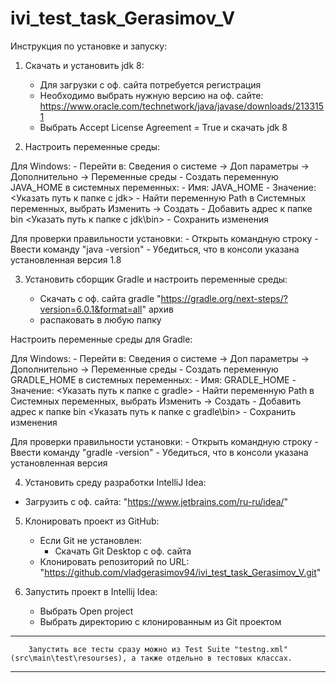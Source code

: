 # ivi_test_task_Gerasimov_V

Инструкция по установке и запуску:

1. Скачать и установить jdk 8:

	* Для загрузки с оф. сайта потребуется регистрация
	- Необходимо выбрать нужную версию на оф. сайте: https://www.oracle.com/technetwork/java/javase/downloads/2133151
	- Выбрать Accept License Agreement = True и скачать jdk 8

2. Настроить переменные среды:

Для Windows:
	- Перейти в: Сведения о системе -> Доп параметры -> Дополнительно -> Переменные среды
	- Создать переменную JAVA_HOME в системных переменных:
		- Имя: JAVA_HOME 
		- Значение: <Указать путь к папке с jdk>
	- Найти переменную Path в Системных переменных, выбрать Изменить -> Создать
	- Добавить адрес к папке bin <Указать путь к папке с jdk\bin>
	- Сохранить изменения

Для проверки правильности установки:
	- Открыть командную строку
	- Ввести команду "java -version"
	- Убедиться, что в консоли указана установленная версия 1.8

3. Установить сборщик Gradle и настроить переменные среды:

	- Скачать с оф. сайта gradle "https://gradle.org/next-steps/?version=6.0.1&format=all" архив
	- распаковать в любую папку


Настроить переменные среды для Gradle:

Для Windows:
	- Перейти в: Сведения о системе -> Доп параметры -> Дополнительно -> Переменные среды
	- Создать переменную GRADLE_HOME в системных переменных:
		- Имя: GRADLE_HOME 
		- Значение: <Указать путь к папке с gradle>
	- Найти переменную Path в Системных переменных, выбрать Изменить -> Создать 
	- Добавить адрес к папке bin <Указать путь к папке с gradle\bin>
	- Сохранить изменения

Для проверки правильности установки:
	- Открыть командную строку
	- Ввести команду "gradle -version"
	- Убедиться, что в консоли указана установленная версия

4. Установить среду разработки IntelliJ Idea:

- Загрузить с оф. сайта: "https://www.jetbrains.com/ru-ru/idea/"

5. Клонировать проект из GitHub:

	- Если Git не установлен:
		- Скачать Git Desktop с оф. сайта
	- Клонировать репозиторий по URL: "https://github.com/vladgerasimov94/ivi_test_task_Gerasimov_V.git"

6. Запустить проект в Intellij Idea:
	- Выбрать Open project
	- Выбрать директорию с клонированным из Git проектом

----------------------------------------------------------------------------------------------------------------------------------
		Запустить все тесты сразу можно из Test Suite "testng.xml" (src\main\test\resourses), а также отдельно в тестовых классах.
----------------------------------------------------------------------------------------------------------------------------------
